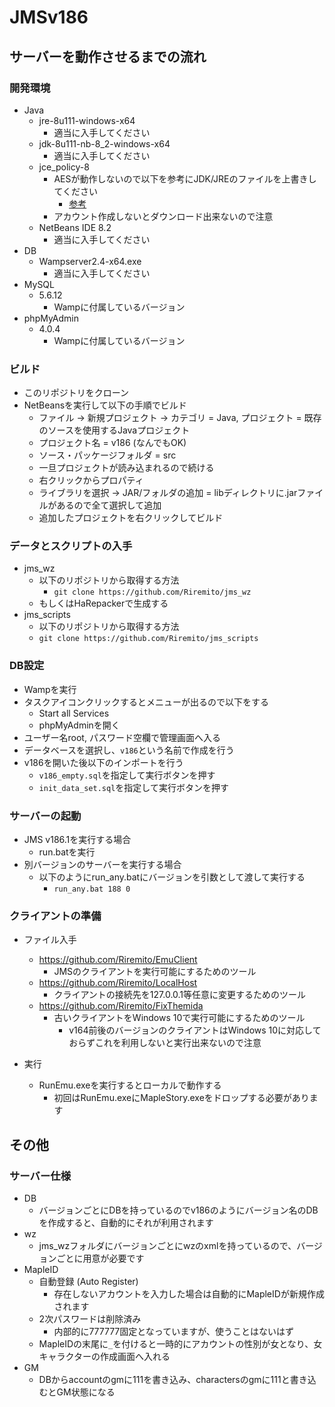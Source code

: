 # JMSv186
## サーバーを動作させるまでの流れ
### 開発環境
+ Java
    + jre-8u111-windows-x64
        + 適当に入手してください
    + jdk-8u111-nb-8_2-windows-x64
        + 適当に入手してください
    + jce_policy-8
        + AESが動作しないので以下を参考にJDK/JREのファイルを上書きしてください
            + [参考](https://qiita.com/mizuki_takahashi/items/cc26a7fd51aa04396e92)
        + アカウント作成しないとダウンロード出来ないので注意
    + NetBeans IDE 8.2
        + 適当に入手してください
+ DB
    + Wampserver2.4-x64.exe
        + 適当に入手してください
+ MySQL
    + 5.6.12
        + Wampに付属しているバージョン
+ phpMyAdmin
    + 4.0.4
        + Wampに付属しているバージョン

### ビルド
+ このリポジトリをクローン
+ NetBeansを実行して以下の手順でビルド
    + ファイル -> 新規プロジェクト -> カテゴリ = Java, プロジェクト = 既存のソースを使用するJavaプロジェクト
    + プロジェクト名 = v186 (なんでもOK)
    + ソース・パッケージフォルダ = src
    + 一旦プロジェクトが読み込まれるので続ける
    + 右クリックからプロパティ
    + ライブラリを選択 -> JAR/フォルダの追加 = libディレクトリに.jarファイルがあるので全て選択して追加
    + 追加したプロジェクトを右クリックしてビルド

### データとスクリプトの入手
+ jms_wz
    + 以下のリポジトリから取得する方法
        + `git clone https://github.com/Riremito/jms_wz`
    + もしくはHaRepackerで生成する
+ jms_scripts
    + 以下のリポジトリから取得する方法
    + `git clone https://github.com/Riremito/jms_scripts`

### DB設定
+ Wampを実行
+ タスクアイコンクリックするとメニューが出るので以下をする
    + Start all Services
    + phpMyAdminを開く
+ ユーザー名root, パスワード空欄で管理画面へ入る
+ データベースを選択し、`v186`という名前で作成を行う
+ v186を開いた後以下のインポートを行う
    + `v186_empty.sql`を指定して実行ボタンを押す
    + `init_data_set.sql`を指定して実行ボタンを押す

### サーバーの起動
+ JMS v186.1を実行する場合
    + run.batを実行
+ 別バージョンのサーバーを実行する場合
    + 以下のようにrun_any.batにバージョンを引数として渡して実行する
        + `run_any.bat 188 0`

### クライアントの準備
+ ファイル入手
    + https://github.com/Riremito/EmuClient
        + JMSのクライアントを実行可能にするためのツール
    + https://github.com/Riremito/LocalHost
        + クライアントの接続先を127.0.0.1等任意に変更するためのツール
    + https://github.com/Riremito/FixThemida
        + 古いクライアントをWindows 10で実行可能にするためのツール
            + v164前後のバージョンのクライアントはWindows 10に対応しておらずこれを利用しないと実行出来ないので注意

+ 実行
    + RunEmu.exeを実行するとローカルで動作する
        + 初回はRunEmu.exeにMapleStory.exeをドロップする必要があります

## その他
### サーバー仕様
+ DB
    + バージョンごとにDBを持っているのでv186のようにバージョン名のDBを作成すると、自動的にそれが利用されます
+ wz
    + jms_wzフォルダにバージョンごとにwzのxmlを持っているので、バージョンごとに用意が必要です
+ MapleID
    + 自動登録 (Auto Register)
        + 存在しないアカウントを入力した場合は自動的にMapleIDが新規作成されます
    + 2次パスワードは削除済み
        + 内部的に777777固定となっていますが、使うことはないはず
    + MapleIDの末尾に`_`を付けると一時的にアカウントの性別が女となり、女キャラクターの作成画面へ入れる
+ GM
    + DBからaccountのgmに111を書き込み、charactersのgmに111と書き込むとGM状態になる